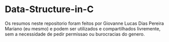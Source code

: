 # Data-Structure-in-C
Os resumos neste repositorio foram feitos por Giovanne Lucas Dias Pereira Mariano (eu mesmo) e podem ser utilizados e compartilhados livremente, sem a necessidade de pedir permissao ou burocracias do genero.
